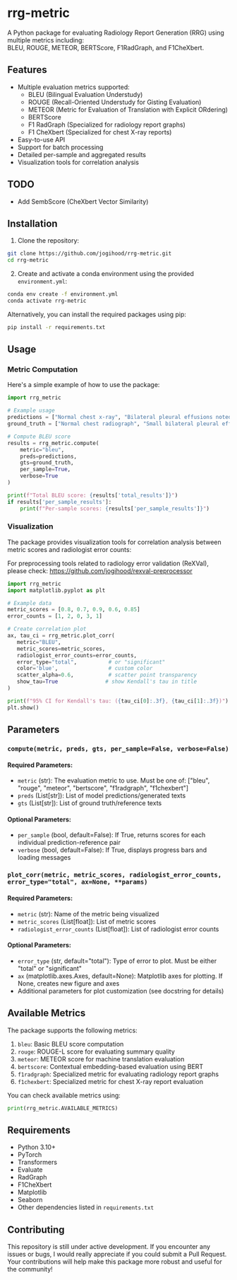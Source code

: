 # rrg-metric

A Python package for evaluating Radiology Report Generation (RRG) using multiple metrics including:\
BLEU, ROUGE, METEOR, BERTScore, F1RadGraph, and F1CheXbert.

## Features

- Multiple evaluation metrics supported:
  - BLEU (Bilingual Evaluation Understudy)
  - ROUGE (Recall-Oriented Understudy for Gisting Evaluation)
  - METEOR (Metric for Evaluation of Translation with Explicit ORdering)
  - BERTScore
  - F1 RadGraph (Specialized for radiology report graphs)
  - F1 CheXbert (Specialized for chest X-ray reports)
- Easy-to-use API
- Support for batch processing
- Detailed per-sample and aggregated results
- Visualization tools for correlation analysis

## TODO
- Add SembScore (CheXbert Vector Similarity)

## Installation

1. Clone the repository:
```bash
git clone https://github.com/jogihood/rrg-metric.git
cd rrg-metric
```

2. Create and activate a conda environment using the provided `environment.yml`:
```bash
conda env create -f environment.yml
conda activate rrg-metric
```

Alternatively, you can install the required packages using pip:
```bash
pip install -r requirements.txt
```

## Usage

### Metric Computation

Here's a simple example of how to use the package:

```python
import rrg_metric

# Example usage
predictions = ["Normal chest x-ray", "Bilateral pleural effusions noted"]
ground_truth = ["Normal chest radiograph", "Small bilateral pleural effusions present"]

# Compute BLEU score
results = rrg_metric.compute(
    metric="bleu",
    preds=predictions,
    gts=ground_truth,
    per_sample=True,
    verbose=True
)

print(f"Total BLEU score: {results['total_results']}")
if results['per_sample_results']:
    print(f"Per-sample scores: {results['per_sample_results']}")
```

### Visualization

The package provides visualization tools for correlation analysis between metric scores and radiologist error counts:

For preprocessing tools related to radiology error validation (ReXVal), please check: https://github.com/jogihood/rexval-preprocessor

```python
import rrg_metric
import matplotlib.pyplot as plt

# Example data
metric_scores = [0.8, 0.7, 0.9, 0.6, 0.85]
error_counts = [1, 2, 0, 3, 1]

# Create correlation plot
ax, tau_ci = rrg_metric.plot_corr(
   metric="BLEU",
   metric_scores=metric_scores,
   radiologist_error_counts=error_counts,
   error_type="total",          # or "significant"
   color='blue',                # custom color
   scatter_alpha=0.6,           # scatter point transparency
   show_tau=True               # show Kendall's tau in title
)

print(f"95% CI for Kendall's tau: ({tau_ci[0]:.3f}, {tau_ci[1]:.3f})")
plt.show()
```

## Parameters

### `compute(metric, preds, gts, per_sample=False, verbose=False)`
#### Required Parameters:
- `metric` (str): The evaluation metric to use. Must be one of: ["bleu", "rouge", "meteor", "bertscore", "f1radgraph", "f1chexbert"]
- `preds` (List[str]): List of model predictions/generated texts
- `gts` (List[str]): List of ground truth/reference texts

#### Optional Parameters:
- `per_sample` (bool, default=False): If True, returns scores for each individual prediction-reference pair
- `verbose` (bool, default=False): If True, displays progress bars and loading messages

### `plot_corr(metric, metric_scores, radiologist_error_counts, error_type="total", ax=None, **params)`
#### Required Parameters:
- `metric` (str): Name of the metric being visualized
- `metric_scores` (List[float]): List of metric scores
- `radiologist_error_counts` (List[float]): List of radiologist error counts

#### Optional Parameters:
- `error_type` (str, default="total"): Type of error to plot. Must be either "total" or "significant"
- `ax` (matplotlib.axes.Axes, default=None): Matplotlib axes for plotting. If None, creates new figure and axes
- Additional parameters for plot customization (see docstring for details)

## Available Metrics

The package supports the following metrics:

1. `bleu`: Basic BLEU score computation
2. `rouge`: ROUGE-L score for evaluating summary quality
3. `meteor`: METEOR score for machine translation evaluation
4. `bertscore`: Contextual embedding-based evaluation using BERT
5. `f1radgraph`: Specialized metric for evaluating radiology report graphs
6. `f1chexbert`: Specialized metric for chest X-ray report evaluation

You can check available metrics using:
```python
print(rrg_metric.AVAILABLE_METRICS)
```

## Requirements

- Python 3.10+
- PyTorch
- Transformers
- Evaluate
- RadGraph
- F1CheXbert
- Matplotlib
- Seaborn
- Other dependencies listed in `requirements.txt`

## Contributing

This repository is still under active development. If you encounter any issues or bugs, I would really appreciate if you could submit a Pull Request. Your contributions will help make this package more robust and useful for the community!

